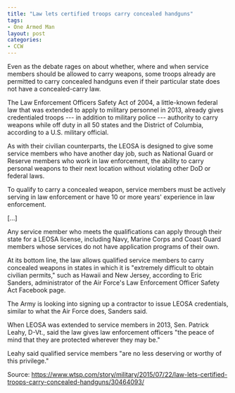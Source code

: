 ```yaml
---
title: "Law lets certified troops carry concealed handguns"
tags:
- One Armed Man
layout: post
categories:
- CCW
---
```


Even as the debate rages on about whether, where and when service members should be allowed to carry weapons, some troops already are permitted to carry concealed handguns even if their particular state does not have a concealed-carry law.

The Law Enforcement Officers Safety Act of 2004, a little-known federal law that was extended to apply to military personnel in 2013, already gives credentialed troops --- in addition to military police --- authority to carry weapons while off duty in all 50 states and the District of Columbia, according to a U.S. military official.

As with their civilian counterparts, the LEOSA is designed to give some service members who have another day job, such as National Guard or Reserve members who work in law enforcement, the ability to carry personal weapons to their next location without violating other DoD or federal laws.

To qualify to carry a concealed weapon, service members must be actively serving in law enforcement or have 10 or more years' experience in law enforcement.

\[...\]

Any service member who meets the qualifications can apply through their state for a LEOSA license, including Navy, Marine Corps and Coast Guard members whose services do not have application programs of their own.

At its bottom line, the law allows qualified service members to carry concealed weapons in states in which it is "extremely difficult to obtain civilian permits," such as Hawaii and New Jersey, according to Eric Sanders, administrator of the Air Force's Law Enforcement Officer Safety Act Facebook page.

The Army is looking into signing up a contractor to issue LEOSA credentials, similar to what the Air Force does, Sanders said.

When LEOSA was extended to service members in 2013, Sen. Patrick Leahy, D-Vt., said the law gives law enforcement officers "the peace of mind that they are protected wherever they may be."

Leahy said qualified service members "are no less deserving or worthy of this privilege."

Source: https://www.wtsp.com/story/military/2015/07/22/law-lets-certified-troops-carry-concealed-handguns/30464093/